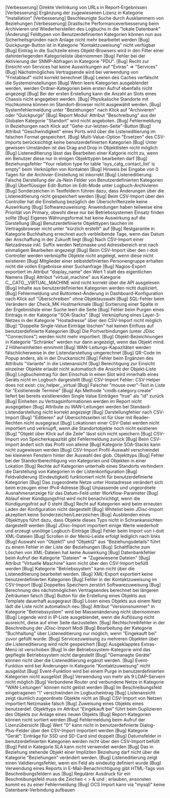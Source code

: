 [Verbesserung]  Direkte Verlinkung von URLs in Report-Ergebnissen
[Verbesserung]  Ergänzung der zugewiesenen Lizenz in Kategorie "Installation"
[Verbesserung]  Beschleunigte Suche durch Ausklammern von Beziehungen
[Verbesserung]  Drastische Performanceverbesserung beim Archivieren und Wiederherstellen des Logbuchs in die "lokale Datenbank"
[Änderung]      Feldtypen von Benutzerdefinierten Kategorien können nun aus Sicherheitsgründen nach Anlage nicht mehr bearbeitet werden
[Bug]           Quickpurge-Button ist in Kategorie "Kontaktzuweisung" nicht verfügbar
[Bug]           Eintrag in die Suchzeile eines Objekt-Browsers wird in den Filter einer dahinterliegenden Kategorieliste übernommen
[Bug]           Fehler bei der Aktivierung der SNMP-Abfragen in Kategorie "PDU".
[Bug]           Recht zur Einsicht von Services hat keine Auswirkungen auf "Extras" => "Services"
[Bug]           Nächstmögliches Vertragsende wird bei verwendung von "Fristablauf" nicht korrekt berechnet
[Bug]           Leeren des Caches verfälscht die Systemeinstellungen
[Bug]           Wenn leere Kategorien ausgeblendet werden, werden Ordner-Kategorien beim ersten Aufruf ebenfalls nicht angezeigt
[Bug]           Bei der ersten Erstellung kann die Anzahl an Slots eines Chassis nicht angegeben werden.
[Bug]           Physikalische Standorte mit Hochkomma können im Standort-Browser nicht ausgewählt werden.
[Bug]           Systemfehlermeldung unter "Beziehungen" nach Klick auf "Archivieren" oder "Quickpurge"
[Bug]           Report Modul: Attribut "Beschreibung" aus der Globalen Kategorie "Standort" wird nicht angeboten.
[Bug]           Fehlermeldung in Beziehungen nach Klick auf "Gehe-zur-letzten-Seite"-Button
[Bug]           Attribut "Geschwindigkeit" eines Ports wird über die Listeneditierung im falschen Format gespeichert.
[Bug]           Multi-Value-Option "Ersetzen" des CSV-Imports berücksichtigt keine benutzerdefinierten Kategorien
[Bug]           Unter gewissen Umständen ist das Drag and Drop in Objektlisten nicht möglich
[Bug]           Listeneditierung lässt das Bearbeiten einer Katgorie nicht zu, wenn ein Benutzer diese nur in einigen Objekttypen bearbeiten darf
[Bug]           Beziehungsfehler "Your relation type for table 'isys_catg_contact_list' is empty" beim Verknüpfen von Kontakten
[Bug]           Hinweis bei Eingabe von 0 Tagen für die Archivier-Einstellung ist inkorrekt
[Bug]           Listeneditierung: Falsche Darstellung der Ja-Nein Felder von Benutzerdefinierten Kategorien
[Bug]           Überflüssiger Edit-Button im Edit-Mode unter Logbuch-Archivieren
[Bug]           Sonderzeichen in Textfeldern führen dazu, dass Änderungen über die Listeneditierung nicht gespeichert werden
[Bug]           Beim CSV-Import über den Controller hat die Einstellung bezüglich der Überschriftenzeile keine Auswirkung
[Bug]           Softwarezuweisung: Anwendungen haben teilweise eine Priorität von Primary, obwohl diese nur bei Betriebssystemen Einsatz finden sollte
[Bug]           Eigenes Währungsformat hat keine Auswirkung auf die Darstellung
[Bug]           Benutzerdefinierte Objekttypen tauchen im Vertragsbrowser nicht unter "kürzlich erstellt" auf
[Bug]           Restgarantie in Kategorie Buchhaltung errechnet auch verbleibende Tage, wenn das Datum der Anschaffung in der Zukunft liegt
[Bug]           Nach CSV-Import einer Netzadresse inkl. Suffix werden Netzmaske und Adressbereich erst nach einmaligem Bearbeiten angezeigt
[Bug]           Beim CSV-Import über den i-doit Controller werden verknüpfte Objekte nicht angelegt, wenn diese nicht existieren
[Bug]           Mitglieder einer selbstdefinierten Personengruppe erhalten nicht die vollen Ergebnisse einer Suchanfrage
[Bug]           Nagios-Export exportiert im Attribut "display_name" den Wert 1 statt des eigentlichen Namens
[Bug]           Attribut "virtual_machine" aus Kategorie C__CATG__VIRTUAL_MACHINE wird nicht korrekt über die API ausgelesen
[Bug]           Inhalte aus benutzerdefinierten Kategorien werden nicht dupliziert.
[Bug]           Fehlermeldung und Buttontext-Änderung in Dashboard-Konfiguration nach Klick auf "Überschreiben" ohne Objektauswahl
[Bug]           SQL-Fehler beim Verändern der Check_MK Hostmerkmale
[Bug]           Sortierung einer Spalte in der Ergebnisliste einer Suche leert die Seite
[Bug]           Fehler beim Purgen eines Eintrags in der Kategorie "SOA-Stacks"
[Bug]           Verknüpfung eines Layer-3-Netzes in der Kategorie "Hostadresse" über den CSV-Import nicht möglich
[Bug]           "Doppelte Single-Value Einträge löschen" hat keinen Einfluss auf benutzerdefinierte Kategorien
[Bug]           Die Portverbindungen (unter JDisc "Connections") werden nicht mehr importiert.
[Bug]           Objekt-Bezeichnungen in Kategorie "Schränke" werden nur dann angezeigt, wenn das Objekt mind. 2 Höheneinheiten einnimmt
[Bug]           WAN-Leitungs-Kapazitäten werden fälschlicherweise in der Listendarstellung umgerechnet
[Bug]           QR-Code im Popup anders, als in der Druckansicht
[Bug]           Fehler beim Ergänzen des Attributs "Variante" in die Listenansicht
[Bug]           Berechtigung zur Einsicht einzelner Objekte erlaubt nicht automatisch die Ansicht der Objekt-Liste
[Bug]           Logbucheintrag für den Einschub in einen Slot wird innerhalb eines Geräts nicht im Logbuch dargestellt
[Bug]           CSV-Import Fehler: CSV-Helper does not exist: csv_helper__virtual
[Bug]           Falscher "mouse over"-Text in Liste für "Existierende Termine"
[Bug]           Api Methode "cmdb.category.create" liefert bei bereits existierenden Single Value Einträgen "true" als "id" zurück
[Bug]           Einheiten zu Vertragsinformationen werden im Report nicht ausgegeben
[Bug]           Attribute zu WAN-Leitungen werden bei Standard-Listendarstellung nicht korrekt angezeigt
[Bug]           Darstellungfehler nach CSV-Import
[Bug]           "Editieren" auf Übersichtsseiten ist für User mit Reader-Rechten nicht ausgegraut
[Bug]           Lokationen einer CSV-Datei werden nicht importiert und verknüpft, wenn die Standortobjekte noch nicht existieren
[Bug]           "Objekt über Klick auf die Zeile" lässt sich nicht speichern
[Bug]           CSV-Import von Speicherkapazität gibt Fehlermeldung zurück
[Bug]           Beim CSV-Import ändert sich das Profil von alleine
[Bug]           Kategorie SOA-Stacks kann nicht zugewiesen werden
[Bug]           CSV-Import Profil-Auswahl verschwindet bei kleineren Fenstern hinter der Auswahl des glob. Objekttyps
[Bug]           Fehler bei der Standortberechtigung von Kategorien und Objekten in einer Lokation
[Bug]           Rechte auf Kategorien unterhalb eines Standorts verhindern die Darstellung von Kategorien in der Listenkonfiguration
[Bug]           Feldvalidierung (Eindeutigkeit) funktioniert nicht für benutzerdefinierte Kategorien
[Bug]           Das zugeordnete Netze unter Hostadresse verändert sich beim erzeugen einer IPv4-Adresse
[Bug]           Unpassende und ungeordnete Ausnahmenanzeige für das Datum-Feld unter Workflow-Parameter
[Bug]           Ablauf einer Kündigungsfrist wird nicht benachrichtigt, wenn die Kündigungsfrist auf 0 steht
[Bug]           Recht auf Kategorien wird beim erneuten Laden der Konfiguration nicht dargestellt
[Bug]           Whitelist beim JDisc-Import akzeptiert keine Sonderzeichen/Leerzeichen
[Bug]           Ausblenden eines Objekttyps führt dazu, dass Objekte dieses Typs nicht in Schrankansichten dargestellt werden
[Bug]           JDisc-Import importiert einige Werte wiederholt und erzeugt unnötige Logbuch-Einträge
[Bug]           Fehler beim Import von i-doit XML-Dateien
[Bug]           Scrollen in der Menü-Leiste erfolgt lediglich nach links
[Bug]           Auswahl von "Objekt1" und "Objekt2" aus "Beziehungsdetails" führt zu einem Fehler in der Liste der Beziehungen
[Bug]           Schaltfläche zum Löschen von XML-Dateien hat keine Auswirkung
[Bug]           Datenbankfehler beim Aufruf der Kategorie "Dateien" => "Zugewiesene Dateien"
[Bug]           Attribut "Virtuelle Maschine" kann nicht über den CSV-Import befüllt werden
[Bug]           Kategorie "Betriebssystem" kann nicht über die Listeneditierung bearbeitet werden.
[Bug]           XML-Export exportiert keine benutzerdefinierten Kategorien
[Bug]           Fehler in der Kontaktzuweisung im CSV-Import
[Bug]           Doppeltes Speichern zerstört Softwarezuweisung
[Bug]           Berechnung des nächstmöglichen Vertragsendes berechnet bei längeren Zeiträumen falsch
[Bug]           Button für die Erstellung eines Objekts aus Template dauerhaft ausgegraut
[Bug]           Lösen eines Objekts aus einem Netz lädt die Liste nicht automatisch neu
[Bug]           Attribut "Versionsnummer" in Kategorie "Betriebssystem" wird bei Massenänderung nicht übernommen
[Bug]           Legende wird in IP-Liste ausgeblendet, wenn die Auflösung nicht ausreicht, diese auf einer Seite darzustellen.
[Bug]           Rechtschreibfehler in der Beschreibung der JDisc-Import Modi
[Bug]           Bearbeitung der Kategorie "Buchhaltung" über Listeneditierung nur möglich, wenn "Eingekauft bei" zuvor gefüllt wurde.
[Bug]           Servicezuweisung zu mehreren Objekten über die Listeneditierung wird nicht gespeichert
[Bug]           Ausgeklapptes Extras-Menü ist verschoben
[Bug]           In der Betriebssystem-Kategorie wird das gepflegte Betriebssystem nicht dargestellt
[Bug]           "Gemanagte Geräte" können nicht über die Listeneditierung ergänzt werden.
[Bug]           Event-Funktion wird bei Änderungen in Kategorie "Kontaktzuweisung" nicht ausgelöst
[Bug]           Event-Funktion wird bei einem Purge in benutzerdefinierten Kategorien nicht ausgelöst
[Bug]           Verwendung von mehr als 9 LDAP-Servern nicht möglich
[Bug]           Verbundene Router und verbundene Netze in Kategorie "WAN-Leitungen" können nicht gelöst werden
[Bug]           Im Beschreibungsfeld eingetragenen "\\" verschwinden im Logbucheintrag
[Bug]           Listenansicht zeigt räumlich zugeordnete Objekte nicht an
[Bug]           CSV-Import von Netzen importiert Netzmaske falsch
[Bug]           Zuweisung eines Objekts eines benutzerdef. Objekttyps im Attribut "Eingekauft bei" führt beim Duplizieren des Objekts zur Anlage eines neuen Objekts
[Bug]           Report-Kategorien können nicht sortiert werden
[Bug]           Fehlermeldung beim Aufruf der Lizenzübersicht
[Bug]           Wert "0" kann nicht in benutzerdefinierte Dialog-Plus-Felder über den CSV-Import importiert werden
[Bug]           Kategorie "Gerät": Einträge für SSD und SD-Card sind doppelt
[Bug]           Datumsfelder in benutzerdefinierten Kategorien werden nicht über den CSV-Import befüllt
[Bug]           Feld in Kategorie SLA kann nicht verwendet werden
[Bug]           Das in Beziehung stehende Objekt einer Impliziten Beziehung darf nicht über die Kategorie "Beziehungen" verändert werden.
[Bug]           Listeneditierung zeigt einen Validierungsfehler, wenn ein Feld als eindeutig definiert wurde
[Bug]           Verwendung eines Reports in E-Mail-Benachrichtigung gibt HTML-Tags von Beschreibungsfeldern aus
[Bug]           Regulärer Ausdruck für ein Beschreibungsfeld muss die Zeichen < > & und ; erlauben, ansonsten kommt es zu einer Fehlermeldung
[Bug]           OCS Import kann via "mysqli" keine Datenbank-Verbindung aufbauen

